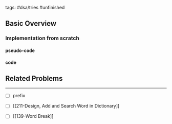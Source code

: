 tags: #dsa/tries #unfinished 
## Basic Overview

### Implementation from scratch
#### pseudo-code

#### code

## Related Problems
---
- [ ] prefix 
- [ ] [[211-Design, Add and Search Word in Dictionary]]
- [ ] [[139-Word Break]]

